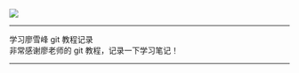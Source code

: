 ![](http://upload-images.jianshu.io/upload_images/4712888-fc8ed6f1a548cd21.png?imageMogr2/auto-orient/strip%7CimageView2/2/w/1240)
***
学习廖雪峰 git 教程记录  
非常感谢廖老师的 git 教程，记录一下学习笔记！  
***

